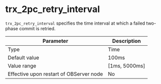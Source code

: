 # trx_2pc_retry_interval

`trx_2pc_retry_interval` specifies the time interval at which a failed two-phase commit is retried.


| **Parameter** | **Description** |
|------------------|-----------------|
| Type | Time |
| Default value | 100ms |
| Value range | \[1ms, 5000ms\] |
| Effective upon restart of OBServer node | No |
